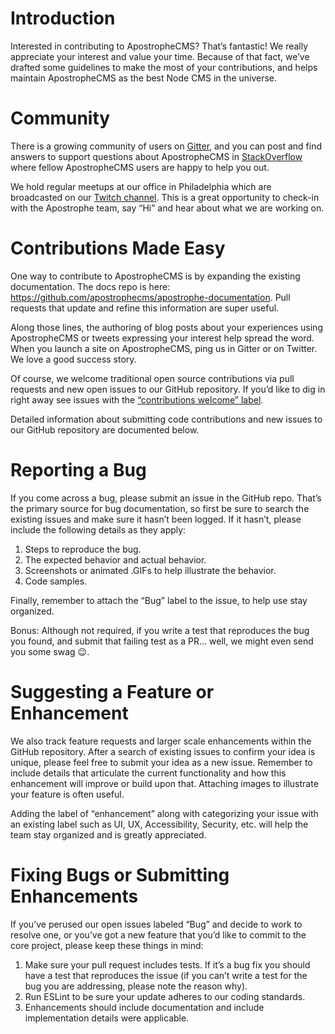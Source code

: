# Introduction
Interested in contributing to ApostropheCMS? That’s fantastic! We really appreciate your interest and value your time. Because of that fact, we’ve drafted some guidelines to make the most of your contributions, and helps maintain ApostropheCMS as the best Node CMS in the universe.

# Community
There is a growing community of users on [Gitter](https://gitter.im/apostrophecms/apostrophe), and you can post and find answers to support questions about ApostropheCMS in [StackOverflow](https://stackoverflow.com/questions/tagged/apostrophe-cms) where fellow ApostropheCMS users are happy to help you out.

We hold regular meetups at our office in Philadelphia which are broadcasted on our [Twitch channel](https://www.twitch.tv/apostrophecms). This is a great opportunity to check-in with the Apostrophe team, say “Hi” and hear about what we are working on.

# Contributions Made Easy
One way to contribute to ApostropheCMS is by expanding the existing documentation. The docs repo is here: https://github.com/apostrophecms/apostrophe-documentation. Pull requests that update and refine this information are super useful.

Along those lines, the authoring of blog posts about your experiences using ApostropheCMS or tweets expressing your interest help spread the word. When you launch a site on ApostropheCMS, ping us in Gitter or on Twitter. We love a good success story.

Of course, we welcome traditional open source contributions via pull requests and new open issues to our GitHub repository. If you’d like to dig in right away see issues with the [“contributions welcome” label](https://github.com/apostrophecms/apostrophe/issues?q=is%3Aopen+is%3Aissue+label%3A%22contributions+welcome%22).

Detailed information about submitting code contributions and new issues to our GitHub repository are documented below.

# Reporting a Bug
If you come across a bug, please submit an issue in the GitHub repo. That’s the primary source for bug documentation, so first be sure to search the existing issues and make sure it hasn’t been logged. If it hasn’t, please include the following details as they apply:

1. Steps to reproduce the bug.
2. The expected behavior and actual behavior.
3. Screenshots or animated .GIFs to help illustrate the behavior.
4. Code samples.

Finally, remember to attach the “Bug” label to the issue, to help use stay organized.

Bonus: Although not required, if you write a test that reproduces the bug you found, and submit that failing test as a PR… well, we might even send you some swag 😉.

# Suggesting a Feature or Enhancement 
We also track feature requests and larger scale enhancements within the GitHub repository. After a search of existing issues to confirm your idea is unique, please feel free to submit your idea as a new issue. Remember to include details that articulate the current functionality and how this enhancement will improve or build upon that. Attaching images to illustrate your feature is often useful.

Adding the label of “enhancement” along with categorizing your issue with an existing label such as UI, UX, Accessibility, Security, etc. will help the team stay organized and is greatly appreciated.

# Fixing Bugs or Submitting Enhancements
If you’ve perused our open issues labeled “Bug” and decide to work to resolve one, or you’ve got a new feature that you’d like to commit to the core project, please keep these things in mind:

1. Make sure your pull request includes tests. If it’s a bug fix you should have a test that reproduces the issue (if you can’t write a test for the bug you are addressing, please note the reason why).
2. Run ESLint to be sure your update adheres to our coding standards.
3. Enhancements should include documentation and include implementation details were applicable.
